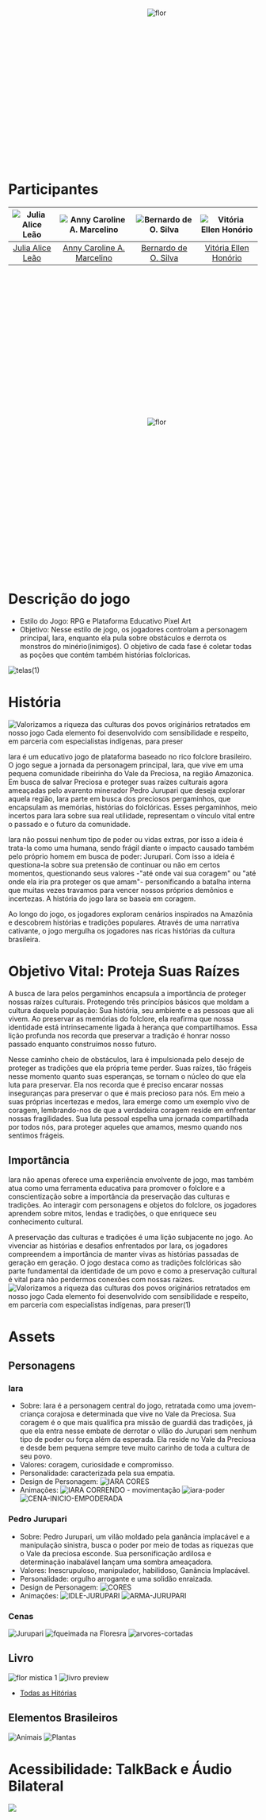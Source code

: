 <!--Iara-->
<div style="display: flex; justify-content: center; align-items: center; height: 600; width:600; margin: 0 auto;"> 
  <img src="https://github.com/juliaaliceleao/2023-303-Iara/assets/104568516/c889feeb-24e0-4bcc-adb8-7b2ca8403b5b" alt="flor">
  </div>

# Participantes
| ![Julia Alice Leão](https://github.com/TP-Coltec-UFMG/Iara/assets/104568516/d92ed285-f3bf-4118-b5a0-dfd89fddfd5b) | ![Anny Caroline A. Marcelino](https://github.com/TP-Coltec-UFMG/Iara/assets/104568516/2b3f1c40-f732-419a-875d-3ea8e5a46fad) | ![Bernardo de O. Silva](https://github.com/TP-Coltec-UFMG/Iara/assets/104568516/dd57077c-ffb3-4ebf-a240-8d77c036517d) | ![Vitória Ellen Honório](https://github.com/TP-Coltec-UFMG/Iara/assets/104568516/4018c40c-0874-45e5-a3a3-21a7dd28e1f9) |
|:---:|:---:|:---:|:---:|
| [Julia Alice Leão](https://github.com/juliaaliceleao) | [Anny Caroline A. Marcelino](https://github.com/annyACAM) | [Bernardo de O. Silva](https://github.com/Bernardo-O-Silva) | [Vitória Ellen Honório](https://github.com/vitoriaEHon) |

<div style="display: flex; justify-content: center; align-items: center; height: 600; width:600; margin: 0 auto;"> 
 <img src="https://github.com/juliaaliceleao/2023-303-Iara/assets/104568516/5df7448f-7a2f-4fb3-a727-e1fa6995383d" alt="flor">
  </div>

# Descrição do jogo
   - Estilo do Jogo:
        RPG e Plataforma
        Educativo
        Pixel Art
   - Objetivo:
        Nesse estilo de jogo, os jogadores controlam a personagem principal, Iara, enquanto ela pula sobre obstáculos e derrota os monstros do minério(inimigos). O objetivo de cada fase é coletar todas as poções que contém também histórias folcloricas.
     
  <img src="https://github.com/juliaaliceleao/2023-303-Iara/assets/104568516/81782a90-a3fd-4473-9f33-787e8c6e325a" alt="telas(1)">

# História
![Valorizamos a riqueza das culturas dos povos originários retratados em nosso jogo  Cada elemento foi desenvolvido com sensibilidade e respeito, em parceria com especialistas indígenas, para preser](https://github.com/juliaaliceleao/2023-303-Iara/assets/104568516/51637a33-aefc-4d4e-8ee8-2f444f29120b)

Iara é um educativo jogo de plataforma baseado no rico folclore brasileiro. O jogo segue a jornada da personagem principal, Iara, que vive em uma pequena comunidade ribeirinha do Vale da Preciosa, na região Amazonica. Em busca de salvar Preciosa e proteger suas raízes culturais agora ameaçadas pelo avarento minerador Pedro Jurupari que deseja explorar aquela região, Iara parte em busca dos preciosos pergaminhos, que encapsulam as memórias, histórias do folclóricas. Esses pergaminhos,  meio incertos para Iara sobre sua real utilidade, representam o vínculo vital entre o passado e o futuro da comunidade. 

Iara não possui nenhum tipo de poder ou vidas extras, por isso a ideia é trata-la como uma humana, sendo frágil diante o impacto causado também pelo próprio homem em busca de poder: Jurupari. Com isso a ideia é questiona-la sobre sua pretensão de continuar ou não em certos momentos, questionando seus valores -"até onde vai sua coragem" ou "até onde ela iria pra proteger os que amam"- personificando a batalha interna que muitas vezes travamos para vencer nossos próprios demônios e incertezas. A história do jogo Iara se baseia em coragem.

Ao longo do jogo, os jogadores exploram cenários inspirados na Amazônia e descobrem histórias e tradições populares. Através de uma narrativa cativante, o jogo mergulha os jogadores nas ricas histórias da cultura brasileira. 

# Objetivo Vital: Proteja Suas Raízes
A busca de Iara pelos pergaminhos encapsula a importância de proteger nossas raízes culturais. Protegendo três princípios básicos que moldam a cultura daquela população: Sua história, seu ambiente e as pessoas que ali vivem. Ao preservar as memórias do folclore, ela reafirma que nossa identidade está intrinsecamente ligada à herança que compartilhamos. Essa lição profunda nos recorda que preservar a tradição é honrar nosso passado enquanto construímos nosso futuro. 

Nesse caminho cheio de obstáculos, Iara é impulsionada pelo desejo de proteger as tradições que ela própria teme perder. Suas raízes, tão frágeis nesse momento quanto suas esperanças, se tornam o núcleo do que ela luta para preservar. Ela nos recorda que é preciso encarar nossas inseguranças para preservar o que é mais precioso para nós. Em meio a suas próprias incertezas e medos, Iara emerge como um exemplo vivo de coragem, lembrando-nos de que a verdadeira coragem reside em enfrentar nossas fragilidades. Sua luta pessoal espelha uma jornada compartilhada por todos nós, para proteger aqueles que amamos, mesmo quando nos sentimos frágeis. 
                    
## Importância
Iara não apenas oferece uma experiência envolvente de jogo, mas também atua como uma ferramenta educativa para promover o folclore e a conscientização sobre a importância da preservação das culturas e tradições. Ao interagir com personagens e objetos do folclore, os jogadores aprendem sobre mitos, lendas e tradições, o que enriquece seu conhecimento cultural.

A preservação das culturas e tradições é uma lição subjacente no jogo. Ao vivenciar as histórias e desafios enfrentados por Iara, os jogadores compreendem a importância de manter vivas as histórias passadas de geração em geração. O jogo destaca como as tradições folclóricas são parte fundamental da identidade de um povo e como a preservação cultural é vital para não perdermos conexões com nossas raízes. 
![Valorizamos a riqueza das culturas dos povos originários retratados em nosso jogo  Cada elemento foi desenvolvido com sensibilidade e respeito, em parceria com especialistas indígenas, para preser(1)](https://github.com/juliaaliceleao/2023-303-Iara/assets/104568516/2f10510b-543e-41e7-b973-cc6944c95748)
 <br>

# Assets
  ## Personagens
  ### Iara
   - Sobre: Iara é a personagem central do jogo, retratada como uma jovem-criança corajosa e determinada que vive no Vale da Preciosa. Sua coragem é o que mais qualifica pra missão de guardiã das tradições, já que ela entra nesse embate de derrotar o vilão do Jurupari sem nenhum tipo de poder ou força além da esperada. Ela reside no Vale da Preciosa e desde bem pequena sempre teve muito carinho de toda a cultura de seu povo.
   - Valores: coragem, curiosidade e compromisso.
   - Personalidade: caracterizada pela sua empatia.
   - Design de Personagem:
     ![IARA CORES](https://github.com/juliaaliceleao/2023-303-Iara/assets/104568516/86ac271d-a230-45a6-84be-db7d0acf71d0)
  - Animações:
    ![IARA CORRENDO - movimentação](https://github.com/juliaaliceleao/2023-303-Iara/assets/104568516/89370114-854a-45d6-8193-c7a5dc8645d2)
    ![iara-poder](https://github.com/juliaaliceleao/2023-303-Iara/assets/104568516/897d4b35-2823-46af-95cf-f2d2e475184c)
    ![CENA-INICIO-EMPODERADA](https://github.com/juliaaliceleao/2023-303-Iara/assets/104568516/3abca559-d11e-4414-8c2b-b4e0a14439ff)
    
  ### Pedro Jurupari
   - Sobre: Pedro Jurupari, um vilão moldado pela ganância implacável e a manipulação sinistra, busca o poder por meio de todas as riquezas que o Vale da preciosa esconde. Sua personificação ardilosa e determinação inabalável lançam uma sombra ameaçadora.
   - Valores: Inescrupuloso, manipulador, habilidoso, Ganância Implacável.
   - Personalidade: orgulho arrogante e uma solidão enraizada.
   - Design de Personagem:
     ![CORES](https://github.com/juliaaliceleao/2023-303-Iara/assets/104568516/f95b25df-f2f2-48ac-a67b-7bdc59d25f69)
   - Animações:
     ![IDLE-JURUPARI](https://github.com/juliaaliceleao/2023-303-Iara/assets/104568516/b1c11048-dec4-4d55-89df-ab9abf7d8421)
     ![ARMA-JURUPARI](https://github.com/juliaaliceleao/2023-303-Iara/assets/104568516/f088c121-9445-424e-a1e8-d6a43bf0d11e)

### Cenas 
![Jurupari](https://github.com/juliaaliceleao/2023-303-Iara/raw/main/assets/104568516/4e471091-86ad-43bc-8f8e-b8cb60a60909.png)
![fqueimada na Floresra](https://github.com/juliaaliceleao/2023-303-Iara/assets/104568516/b4283b42-8219-46b6-af2b-0c7221ea4384)
![arvores-cortadas](https://github.com/juliaaliceleao/2023-303-Iara/assets/104568516/15010e65-4c88-44f1-97d3-4d942c5d559d)


## Livro
![flor mistica 1](https://github.com/juliaaliceleao/2023-303-Iara/assets/104568516/c1e0464f-7c21-480d-989f-941b59428080)
![livro preview](https://github.com/juliaaliceleao/2023-303-Iara/assets/104568516/d94710e2-9902-42b2-828c-4b6f7734994d)
- [Todas as Hitórias](https://github.com/juliaaliceleao/2023-303-Iara/files/14609365/telas-1.pdf)

  
## Elementos Brasileiros
![Animais](https://github.com/juliaaliceleao/2023-303-Iara/assets/104568516/17d2d5a7-90b6-43fa-9747-3fbd431f4c68)
![Plantas](https://github.com/juliaaliceleao/2023-303-Iara/assets/104568516/90d4719f-8b4b-4fb0-9ca8-7c26b5377231)

# Acessibilidade: TalkBack e Áudio Bilateral
<img align="center" src="https://github.com/TP-Coltec-UFMG/2023-303-Iara/assets/104568935/0c7ea66e-9331-4d0b-a8c3-f80af9bc2b5c">

## Configurações
o primeiro passo em nosso projeto do jogo Iara foi criar um menu. Nosso grupo desenvolveu um menu de jogo inclusivo, considerando tanto pessoas com daltonismo quanto aquelas que dependem do recurso TalkBack. Para os daltonicos, o jogo se ajusta a paleta de cores necessária, abrangindo a 3 níveis de daltonismo, garantindo contraste adequado e identificação clara de elementos. Também o jogo apresenta a acessibilidade do áudio bilateral, para a jogabilidade atráves do som que não precisa ser ativado, sendo uma ferramenta a todos os usuários. Além disso, integramos o TalkBack, permitindo que usuários com deficiências visuais naveguem no menu por meio de feedback auditivo e informações faladas. Dessa forma, nosso menu se torna acessível e amigável para uma variedade de jogadores, independentemente de suas necessidades.
Outras configurações gerais: ativar ou desativar a música de fundo e controlar o volume do jogo.

[**Vídeo de Apresentação do Menu**](https://drive.google.com/file/d/1VC4zgYsE2lifQCO9uvLN2uXaweyx2G2A/view?usp=sharing)
Importante: após a data do vídeo o menu se encontra atualizado.
<br>

# Referencias
## Música:
## Arte:
![Design sem nome(4)](https://github.com/juliaaliceleao/2023-303-Iara/assets/104568516/485dc2e4-ab71-4325-a021-a94803ab28c1)
![Design sem nome(3)](https://github.com/juliaaliceleao/2023-303-Iara/assets/104568516/0360dfc4-88c3-4b1a-bd34-3781dddb0015)

## Jogos:
  ![#0d1117](https://github.com/juliaaliceleao/2023-303-Iara/assets/104568516/4b362d1a-a7ed-4dd9-8721-61d72307672f)

# Som 
- Ficha Técnica: Desenvolvimento de Som 
1. Planejamento e Conceituação:
   Na visão geral no som do jogo Iara deveriamos ter elementos tanto da regiao Vale da Preciosa na Amazonia(Lugar onde o jogo se passa), quanto sons de identificação da população ficticia do jogo. Além de sons que caracterizariam movimento dos personagens, sentimentos da cena com uma pitada de regionalidade brasileira. Por exemplo, cenas de tensão com elementos musicais brasileiros ou amazonicos, sons de passaros da região. Isso se torna ainda mais importante em Iara por ser um jogo cultural, que representa um lugar e uma cultura em específico e por ser um jogo baseado na ficção, com uma população ficcionada.
   
3. Elementos sonoros Usados - atmosfera sonora desejada.
   Berimbau - Usado no trailer para caracterizar a tensão do jogo, principalmente momentos de destaque do vilão Jurupari.
   Flauta  - Utilizada para dar sensação de magia e cultura para o Vale da Preciosa.
   Sons de pássaros(geral) - Utilizado para caracterizar o ambiente florestal em que se passa o jogo.
   Sons de queimada - Para representar a cena do trailer onde a floresta pega fogo.
4. Referencias
   ![#0d1216](https://github.com/juliaaliceleao/2023-303-Iara/assets/104568516/7edc9b6b-7460-41dd-b01a-ae7f04f586d7)

# Aquivos
- Figma (com a primeira versão da história):
- Ideia de Roteiro de jogo completo: Em andamento
[**Link do projeto e arquivos 🌐**]([https://drive.google.com/file/d/1YKbeuuyjL5ypSEyT7LMwtcWfIwKuqEyj/view?usp=sharing](https://drive.google.com/file/d/1CLX5Ol-Y36TvmP4RbPPfMbGgd6kx1gP-/view?usp=drive_link))
